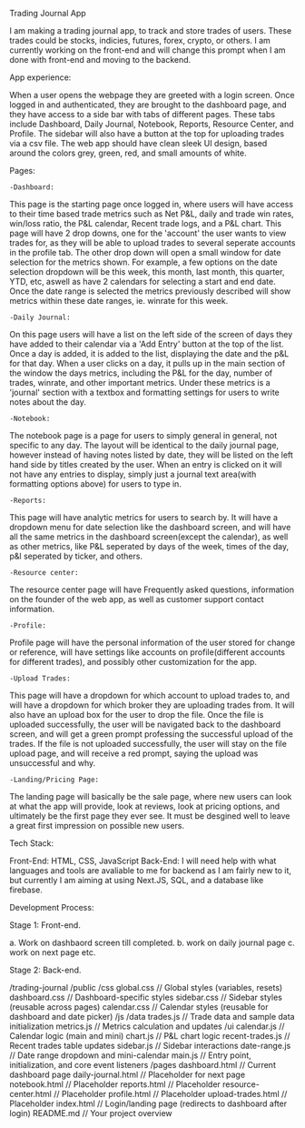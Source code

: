 Trading Journal App

I am making a trading journal app, to track and store trades of users. These trades could be stocks, indicies, futures, forex, crypto, or others. I am currently working on the front-end and will change this prompt when I am done with front-end and moving to the backend.

App experience:

When a user opens the webpage they are greeted with a login screen. Once logged in and authenticated, they are brought to the dashboard page, and they have access to a side bar with tabs of different pages. These tabs include Dashboard, Daily Journal, Notebook, Reports, Resource Center, and Profile. The sidebar will also have a button at the top for uploading trades via a csv file. The web app should have clean sleek UI design, based around the colors grey, green, red, and small amounts of white. 

Pages:

    -Dashboard:

This page is the starting page once logged in, where users will have access to their time based trade metrics such as Net P&L, daily and trade win rates, win/loss ratio, the P&L calendar, Recent trade logs, and a P&L chart. This page will have 2 drop downs, one for the 'account' the user wants to view trades for, as they will be able to upload trades to several seperate accounts in the profile tab. The other drop down will open a small window for date selection for the metrics shown. For example, a few options on the date selection dropdown will be this week, this month, last month, this quarter, YTD, etc, aswell as have 2 calendars for selecting a start and end date. Once the date range is selected the metrics previously described will show metrics within these date ranges, ie. winrate for this week.

    -Daily Journal:

On this page users will have a list on the left side of the screen of days they have added to their calendar via a 'Add Entry' button at the top of the list. Once a day is added, it is added to the list, displaying the date and the p&L for that day. When a user clicks on a day, it pulls up in the main section of the window the days metrics, including the P&L for the day, number of trades, winrate, and other important metrics. Under these metrics is a 'journal' section with a textbox and formatting settings for users to write notes about the day.

    -Notebook: 

The notebook page is a page for users to simply general in general, not specific to any day. The layout will be identical to the daily journal page, however instead of having notes listed by date, they will be listed on the left hand side by titles created by the user. When an entry is clicked on it will not have any entries to display, simply just a journal text area(with formatting options above) for users to type in. 

    -Reports:

This page will have analytic metrics for users to search by. It will have a dropdown menu for date selection like the dashboard screen, and will have all the same metrics in the dashboard screen(except the calendar), as well as other metrics, like P&L seperated by days of the week, times of the day, p&l seperated by ticker, and others.

    -Resource center:

The resource center page will have Frequently asked questions, information on the founder of the web app, as well as customer support contact information.

    -Profile:

Profile page will have the personal information of the user stored for change or reference, will have settings like accounts on profile(different accounts for different trades), and possibly other customization for the app.

    -Upload Trades:

This page will have a dropdown for which account to upload trades to, and will have a dropdown for which broker they are uploading trades from. It will also have an upload box for the user to drop the file. Once the file is uploaded successfully, the user will be navigated back to the dashboard screen, and will get a green prompt professing the successful upload of the trades. If the file is not uploaded successfully, the user will stay on the file upload page, and will receive a red prompt, saying the upload was unsuccessful and why.

    -Landing/Pricing Page:

The landing page will basically be the sale page, where new users can look at what the app will provide, look at reviews, look at pricing options, and ultimately be the first page they ever see. It must be desgined well to leave a great first impression on possible new users.


Tech Stack:

Front-End: HTML, CSS, JavaScript
Back-End: I will need help with what languages and tools are avaliable to me for backend as I am fairly new to it, but currently I am aiming at using Next.JS, SQL, and a database like firebase.

Development Process:

Stage 1: Front-end.

a. Work on dashbaord screen till completed.
b. work on daily journal page
c. work on next page etc. 

Stage 2: Back-end.



/trading-journal
  /public
    /css
      global.css        // Global styles (variables, resets)
      dashboard.css     // Dashboard-specific styles
      sidebar.css       // Sidebar styles (reusable across pages)
      calendar.css      // Calendar styles (reusable for dashboard and date picker)
    /js
      /data
        trades.js       // Trade data and sample data initialization
        metrics.js      // Metrics calculation and updates
      /ui
        calendar.js     // Calendar logic (main and mini)
        chart.js        // P&L chart logic
        recent-trades.js // Recent trades table updates
        sidebar.js      // Sidebar interactions
        date-range.js   // Date range dropdown and mini-calendar
      main.js           // Entry point, initialization, and core event listeners
    /pages
      dashboard.html    // Current dashboard page
      daily-journal.html // Placeholder for next page
      notebook.html     // Placeholder
      reports.html      // Placeholder
      resource-center.html // Placeholder
      profile.html      // Placeholder
      upload-trades.html // Placeholder
    index.html          // Login/landing page (redirects to dashboard after login)
  README.md             // Your project overview